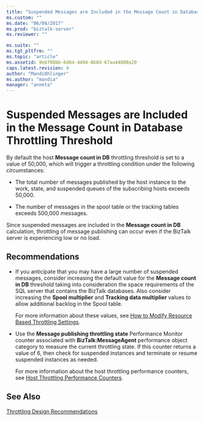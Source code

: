 ```yaml
---
title: "Suspended Messages are Included in the Message Count in Database Throttling Threshold | Microsoft Docs"
ms.custom: ""
ms.date: "06/08/2017"
ms.prod: "biztalk-server"
ms.reviewer: ""

ms.suite: ""
ms.tgt_pltfrm: ""
ms.topic: "article"
ms.assetid: 9eb708bb-6d6d-4494-8b8d-67aa44800a20
caps.latest.revision: 4
author: "MandiOhlinger"
ms.author: "mandia"
manager: "anneta"
---
```

# Suspended Messages are Included in the Message Count in Database Throttling Threshold
By default the host **Message count in DB** throttling threshold is set to a value of 50,000, which will trigger a throttling condition under the following circumstances:  
  
-   The total number of messages published by the host instance to the work, state, and suspended queues of the subscribing hosts exceeds 50,000.  
  
-   The number of messages in the spool table or the tracking tables exceeds 500,000 messages.  
  
 Since suspended messages are included in the **Message count in DB** calculation, throttling of message publishing can occur even if the BizTalk server is experiencing low or no load.  
  
## Recommendations  
  
-   If you anticipate that you may have a large number of suspended messages, consider increasing the default value for the **Message count in DB** threshold taking into consideration the space requirements of the SQL server that contains the BizTalk databases. Also consider increasing the **Spool multiplier** and **Tracking data multiplier** values to allow additional backlog in the Spool table.  
  
     For more information about these values, see [How to Modify Resource Based Throttling Settings](../core/how-to-modify-resource-based-throttling-settings.md).  
  
-   Use the **Message publishing throttling state** Performance Monitor counter associated with **BizTalk:MessageAgent** performance object category to measure the current throttling state. If this counter returns a value of 6, then check for suspended instances and terminate or resume suspended instances as needed.  
  
     For more information about the host throttling performance counters, see [Host Throttling Performance Counters](../core/host-throttling-performance-counters.md).  
  
## See Also  
 [Throttling Design Recommendations](../core/throttling-design-recommendations.md)